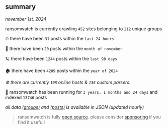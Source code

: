 
## summary
_november 1st, 2024_

ransomwatch is currently crawling `452` sites belonging to `212` unique groups

⏲ there have been `31` posts within the `last 24 hours`

🦈 there have been `20` posts within the `month of november`

🪐 there have been `1244` posts within the `last 90 days`

🏚 there have been `4289` posts within the `year of 2024`

_⚙️ there are currently `108` online hosts & `136` custom parsers._

🦕 ransomwatch has been running for `3 years, 1 months and 24 days` and indexed `13746` posts

_all data  [(groups)](http://ransomwhat.telemetry.ltd/groups) and [(posts)](http://ransomwhat.telemetry.ltd/posts) is available in JSON (updated hourly)_

> ransomwatch is fully [open source](https://github.com/joshhighet/ransomwatch#ransomwatch--). please consider [sponsoring](https://github.com/sponsors/joshhighet) if you find it useful!
